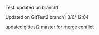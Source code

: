 Test.
updated on branch1

Updated on GitTest2 branch1 3/6/ 12:04

updated gittest2 master for merge conflict